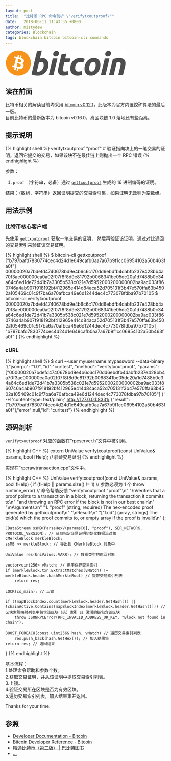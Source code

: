 ```yaml
---
layout: post
title:  "比特币 RPC 命令剖析 \"verifytxoutproof\""
date:   2018-06-11 11:43:35 +0800
author: mistydew
categories: Blockchain
tags: blockchain bitcoin bitcoin-cli commands
---
```

![bitcoin](/images/20180504/bitcoin.svg)

## 读在前面
比特币相关的解读目前均采用 [bitcoin v0.12.1](https://github.com/bitcoin/bitcoin/tree/v0.12.1)，此版本为官方内置挖矿算法的最后一版。<br>
目前比特币的最新版本为 bitcoin v0.16.0，离区块链 1.0 落地还有些距离。

## 提示说明

{% highlight shell %}
verifytxoutproof "proof" # 验证指向块上的一笔交易的证明，返回它提交的交易，如果该块不在最佳链上则抛出一个 RPC 错误
{% endhighlight %}

参数：<br>
1. `proof` （字符串，必备）通过 [`gettxoutproof`](/2018/06/11/bitcoin-rpc-command-gettxoutproof) 生成的 16 进制编码的证明。

结果：（数组，字符串）返回证明提交的交易索引集，如果证明无效则为空数组。

## 用法示例

### 比特币核心客户端

先使用 [`gettxoutproof`](/2018/06/11/bitcoin-rpc-command-gettxoutproof) 获取一笔交易的证明，
然后再验证该证明，通过对比返回的交易索引来验证该交易证明。

{% highlight shell %}
$ bitcoin-cli gettxoutproof [\"b797bafd7830774cec4d24d1e649cafb0aa7a67b9f1cc06954102a50b463fa0f\"]
00000020a7bdefd4740678bd9e4b6c6c170dd6ebdfb4dabfb237e428bb4a70f3ae000000ea0a02f07f8f8d9e81792b0068341be05dc20a1d7488b0c34a64c6ed1de72d41b7a3305b538c021e7d5952000200000002ba9ac033f860746a4ab907f918192bf412965e414d84aca52d705131f3b47e570ffa63b4502a105469c01c9f7ba6a70afbca49e6d1244dec4c773078fdba97b70105
$ bitcoin-cli verifytxoutproof 00000020a7bdefd4740678bd9e4b6c6c170dd6ebdfb4dabfb237e428bb4a70f3ae000000ea0a02f07f8f8d9e81792b0068341be05dc20a1d7488b0c34a64c6ed1de72d41b7a3305b538c021e7d5952000200000002ba9ac033f860746a4ab907f918192bf412965e414d84aca52d705131f3b47e570ffa63b4502a105469c01c9f7ba6a70afbca49e6d1244dec4c773078fdba97b70105
[
  "b797bafd7830774cec4d24d1e649cafb0aa7a67b9f1cc06954102a50b463fa0f"
]
{% endhighlight %}

### cURL

{% highlight shell %}
$ curl --user myusername:mypassword --data-binary '{"jsonrpc": "1.0", "id":"curltest", "method": "verifytxoutproof", "params": ["00000020a7bdefd4740678bd9e4b6c6c170dd6ebdfb4dabfb237e428bb4a70f3ae000000ea0a02f07f8f8d9e81792b0068341be05dc20a1d7488b0c34a64c6ed1de72d41b7a3305b538c021e7d5952000200000002ba9ac033f860746a4ab907f918192bf412965e414d84aca52d705131f3b47e570ffa63b4502a105469c01c9f7ba6a70afbca49e6d1244dec4c773078fdba97b70105"] }' -H 'content-type: text/plain;' http://127.0.0.1:8331/
{"result":["b797bafd7830774cec4d24d1e649cafb0aa7a67b9f1cc06954102a50b463fa0f"],"error":null,"id":"curltest"}
{% endhighlight %}

## 源码剖析
`verifytxoutproof` 对应的函数在“rpcserver.h”文件中被引用。

{% highlight C++ %}
extern UniValue verifytxoutproof(const UniValue& params, bool fHelp); // 验证交易证明
{% endhighlight %}

实现在“rpcrawtransaction.cpp”文件中。

{% highlight C++ %}
UniValue verifytxoutproof(const UniValue& params, bool fHelp)
{
    if (fHelp || params.size() != 1) // 参数必须为 1 个
        throw runtime_error( // 命令帮助反馈
            "verifytxoutproof \"proof\"\n"
            "\nVerifies that a proof points to a transaction in a block, returning the transaction it commits to\n"
            "and throwing an RPC error if the block is not in our best chain\n"
            "\nArguments:\n"
            "1. \"proof\"    (string, required) The hex-encoded proof generated by gettxoutproof\n"
            "\nResult:\n"
            "[\"txid\"]      (array, strings) The txid(s) which the proof commits to, or empty array if the proof is invalid\n"
        );

    CDataStream ssMB(ParseHexV(params[0], "proof"), SER_NETWORK, PROTOCOL_VERSION); // 获取指定交易证明初始化数据流对象
    CMerkleBlock merkleBlock;
    ssMB >> merkleBlock; // 导出到 CMerkleBlock 对象中

    UniValue res(UniValue::VARR); // 数组类型的返回对象

    vector<uint256> vMatch; // 用于保存交易索引
    if (merkleBlock.txn.ExtractMatches(vMatch) != merkleBlock.header.hashMerkleRoot) // 提取交易索引列表
        return res;

    LOCK(cs_main); // 上锁

    if (!mapBlockIndex.count(merkleBlock.header.GetHash()) || !chainActive.Contains(mapBlockIndex[merkleBlock.header.GetHash()])) // 区块索引映射列表中包含该区块（头）索引 且 激活的链包含该区块
        throw JSONRPCError(RPC_INVALID_ADDRESS_OR_KEY, "Block not found in chain");

    BOOST_FOREACH(const uint256& hash, vMatch) // 遍历交易索引列表
        res.push_back(hash.GetHex()); // 加入结果集
    return res; // 返回结果
}
{% endhighlight %}

基本流程：<br>
1.处理命令帮助和参数个数。<br>
2.获取交易证明，并从该证明中提取交易索引列表。<br>
3.上锁。<br>
4.验证交易所在区块是否为有效区块。<br>
5.遍历交易索引列表，加入结果集并返回。

Thanks for your time.

## 参照
* [Developer Documentation - Bitcoin](https://bitcoin.org/en/developer-documentation)
* [Bitcoin Developer Reference - Bitcoin](https://bitcoin.org/en/developer-reference#verifytxoutproof)
* [精通比特币（第二版） \| 巴比特图书](http://book.8btc.com/masterbitcoin2cn)
* [...](https://github.com/mistydew/blockchain)
